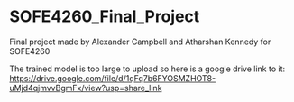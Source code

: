 # SOFE4260_Final_Project
Final project made by Alexander Campbell and Atharshan Kennedy for SOFE4260

The trained model is too large to upload so here is a google drive link to it: https://drive.google.com/file/d/1qFq7b6FYOSMZHOT8-uMjd4qjmvvBgmFx/view?usp=share_link

